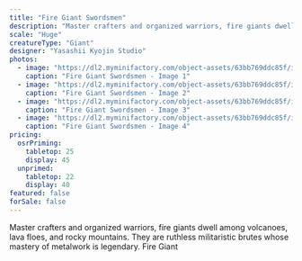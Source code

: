 ```yaml
---
title: "Fire Giant Swordsmen"
description: "Master crafters and organized warriors, fire giants dwell among volcanoes, lava floes, and rocky mountains. They are ruthless militaristic brutes whose mastery of metalwork is legendary. Fire Giant"
scale: "Huge"
creatureType: "Giant"
designer: "Yasashii Kyojin Studio"
photos:
  - image: "https://dl2.myminifactory.com/object-assets/63bb769ddc85f/images/720X720-firegiant-01-ps.jpg"
    caption: "Fire Giant Swordsmen - Image 1"
  - image: "https://dl2.myminifactory.com/object-assets/63bb769ddc85f/images/720X720-fire-giant-01-c.jpg"
    caption: "Fire Giant Swordsmen - Image 2"
  - image: "https://dl2.myminifactory.com/object-assets/63bb769ddc85f/images/720X720-fire-giant-01-b.jpg"
    caption: "Fire Giant Swordsmen - Image 3"
  - image: "https://dl2.myminifactory.com/object-assets/63bb769ddc85f/images/720X720-fire-giant-01-scale.jpg"
    caption: "Fire Giant Swordsmen - Image 4"
pricing:
  osrPriming:
    tabletop: 25
    display: 45
  unprimed:
    tabletop: 22
    display: 40
featured: false
forSale: false
---
```


Master crafters and organized warriors, fire giants dwell among volcanoes, lava floes, and rocky mountains. They are ruthless militaristic brutes whose mastery of metalwork is legendary. Fire Giant